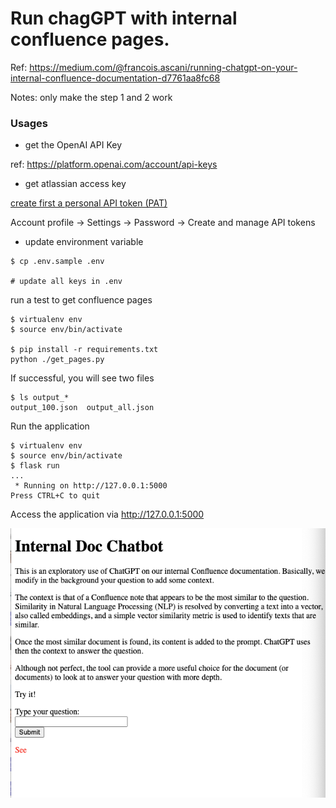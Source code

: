 # Run chagGPT with internal confluence pages.

Ref: https://medium.com/@francois.ascani/running-chatgpt-on-your-internal-confluence-documentation-d7761aa8fc68 

Notes: only make the step 1 and 2 work

### Usages

* get the OpenAI API Key

ref: https://platform.openai.com/account/api-keys

* get atlassian access key

[create first a personal API token (PAT)](https://confluence.atlassian.com/enterprise/using-personal-access-tokens-1026032365.html)

Account profile -> Settings -> Password -> Create and manage API tokens

* update environment variable

```
$ cp .env.sample .env

# update all keys in .env
```

run a test to get confluence pages
```
$ virtualenv env
$ source env/bin/activate

$ pip install -r requirements.txt
python ./get_pages.py
```
If successful, you will see two files

```
$ ls output_*
output_100.json  output_all.json
```

Run the application
```
$ virtualenv env
$ source env/bin/activate
$ flask run
...
 * Running on http://127.0.0.1:5000
Press CTRL+C to quit
```

Access the application via http://127.0.0.1:5000

![index](images/index.png)
